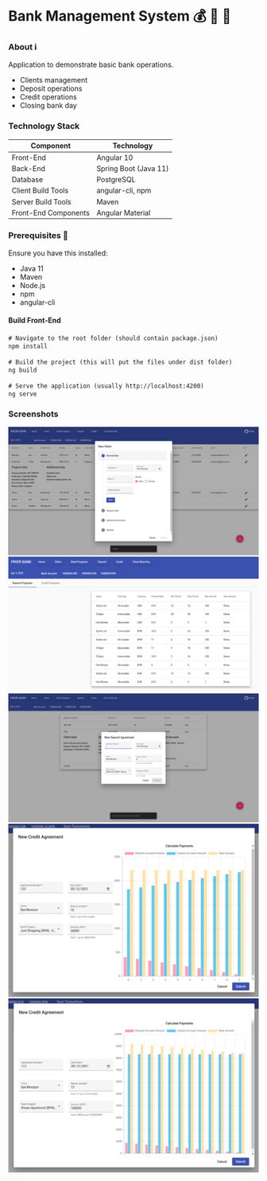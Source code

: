 # Bank Management System :moneybag: :bank: :money_with_wings: 

### About :information_source:

Application to demonstrate basic bank operations.

- Clients management
- Deposit operations
- Credit operations
- Closing bank day

### Technology Stack

| Component            | Technology            |
| -------------------- | --------------------- |
| Front-End            | Angular 10            |
| Back-End             | Spring Boot (Java 11) |
| Database             | PostgreSQL            |
| Client Build Tools   | angular-cli, npm      |
| Server Build Tools   | Maven                 |
| Front-End Components | Angular Material      |

### Prerequisites :eyes:

Ensure you have this installed:

- Java 11
- Maven 
- Node.js
- npm
- angular-cli

#### Build Front-End 

```shell
# Navigate to the root folder (should contain package.json)
npm install

# Build the project (this will put the files under dist folder)
ng build

# Serve the application (usually http://localhost:4200)
ng serve
```

### Screenshots

![Client](screenshots/client.png)
![Bank Program](screenshots/bank_program.png)
![Deposit](screenshots/deposit.png)
![Credit](screenshots/annuity.png)
![Credit](screenshots/differentiated.png)
